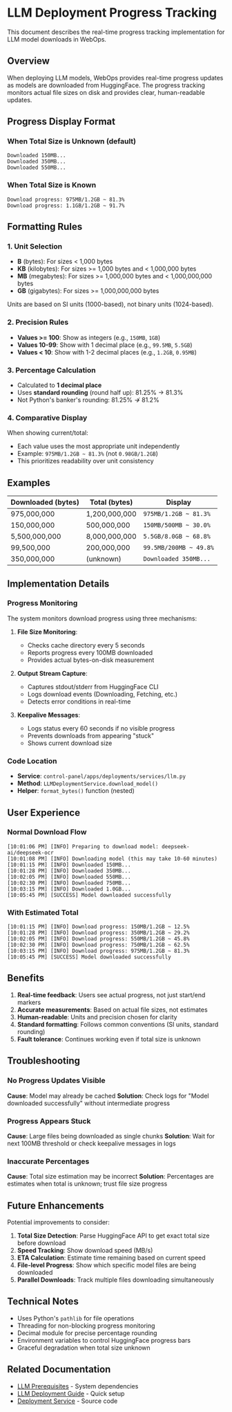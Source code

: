 # LLM Deployment Progress Tracking

This document describes the real-time progress tracking implementation for LLM model downloads in WebOps.

## Overview

When deploying LLM models, WebOps provides real-time progress updates as models are downloaded from HuggingFace. The progress tracking monitors actual file sizes on disk and provides clear, human-readable updates.

## Progress Display Format

### When Total Size is Unknown (default)
```
Downloaded 150MB...
Downloaded 350MB...
Downloaded 550MB...
```

### When Total Size is Known
```
Download progress: 975MB/1.2GB ~ 81.3%
Download progress: 1.1GB/1.2GB ~ 91.7%
```

## Formatting Rules

### 1. Unit Selection
- **B** (bytes): For sizes < 1,000 bytes
- **KB** (kilobytes): For sizes >= 1,000 bytes and < 1,000,000 bytes
- **MB** (megabytes): For sizes >= 1,000,000 bytes and < 1,000,000,000 bytes
- **GB** (gigabytes): For sizes >= 1,000,000,000 bytes

Units are based on SI units (1000-based), not binary units (1024-based).

### 2. Precision Rules
- **Values >= 100**: Show as integers (e.g., `150MB`, `1GB`)
- **Values 10-99**: Show with 1 decimal place (e.g., `99.5MB`, `5.5GB`)
- **Values < 10**: Show with 1-2 decimal places (e.g., `1.2GB`, `0.95MB`)

### 3. Percentage Calculation
- Calculated to **1 decimal place**
- Uses **standard rounding** (round half up): 81.25% → 81.3%
- Not Python's banker's rounding: 81.25% ↛ 81.2%

### 4. Comparative Display
When showing current/total:
- Each value uses the most appropriate unit independently
- Example: `975MB/1.2GB ~ 81.3%` (not `0.98GB/1.2GB`)
- This prioritizes readability over unit consistency

## Examples

| Downloaded (bytes) | Total (bytes) | Display |
|-------------------|---------------|---------|
| 975,000,000 | 1,200,000,000 | `975MB/1.2GB ~ 81.3%` |
| 150,000,000 | 500,000,000 | `150MB/500MB ~ 30.0%` |
| 5,500,000,000 | 8,000,000,000 | `5.5GB/8.0GB ~ 68.8%` |
| 99,500,000 | 200,000,000 | `99.5MB/200MB ~ 49.8%` |
| 350,000,000 | (unknown) | `Downloaded 350MB...` |

## Implementation Details

### Progress Monitoring
The system monitors download progress using three mechanisms:

1. **File Size Monitoring**:
   - Checks cache directory every 5 seconds
   - Reports progress every 100MB downloaded
   - Provides actual bytes-on-disk measurement

2. **Output Stream Capture**:
   - Captures stdout/stderr from HuggingFace CLI
   - Logs download events (Downloading, Fetching, etc.)
   - Detects error conditions in real-time

3. **Keepalive Messages**:
   - Logs status every 60 seconds if no visible progress
   - Prevents downloads from appearing "stuck"
   - Shows current download size

### Code Location
- **Service**: `control-panel/apps/deployments/services/llm.py`
- **Method**: `LLMDeploymentService.download_model()`
- **Helper**: `format_bytes()` function (nested)

## User Experience

### Normal Download Flow
```
[10:01:06 PM] [INFO] Preparing to download model: deepseek-ai/deepseek-ocr
[10:01:08 PM] [INFO] Downloading model (this may take 10-60 minutes)
[10:01:15 PM] [INFO] Downloaded 150MB...
[10:01:28 PM] [INFO] Downloaded 350MB...
[10:02:05 PM] [INFO] Downloaded 550MB...
[10:02:30 PM] [INFO] Downloaded 750MB...
[10:03:15 PM] [INFO] Downloaded 1.0GB...
[10:05:45 PM] [SUCCESS] Model downloaded successfully
```

### With Estimated Total
```
[10:01:15 PM] [INFO] Download progress: 150MB/1.2GB ~ 12.5%
[10:01:28 PM] [INFO] Download progress: 350MB/1.2GB ~ 29.2%
[10:02:05 PM] [INFO] Download progress: 550MB/1.2GB ~ 45.8%
[10:02:30 PM] [INFO] Download progress: 750MB/1.2GB ~ 62.5%
[10:03:15 PM] [INFO] Download progress: 975MB/1.2GB ~ 81.3%
[10:05:45 PM] [SUCCESS] Model downloaded successfully
```

## Benefits

1. **Real-time feedback**: Users see actual progress, not just start/end markers
2. **Accurate measurements**: Based on actual file sizes, not estimates
3. **Human-readable**: Units and precision chosen for clarity
4. **Standard formatting**: Follows common conventions (SI units, standard rounding)
5. **Fault tolerance**: Continues working even if total size is unknown

## Troubleshooting

### No Progress Updates Visible
**Cause**: Model may already be cached
**Solution**: Check logs for "Model downloaded successfully" without intermediate progress

### Progress Appears Stuck
**Cause**: Large files being downloaded as single chunks
**Solution**: Wait for next 100MB threshold or check keepalive messages in logs

### Inaccurate Percentages
**Cause**: Total size estimation may be incorrect
**Solution**: Percentages are estimates when total is unknown; trust file size progress

## Future Enhancements

Potential improvements to consider:

1. **Total Size Detection**: Parse HuggingFace API to get exact total size before download
2. **Speed Tracking**: Show download speed (MB/s)
3. **ETA Calculation**: Estimate time remaining based on current speed
4. **File-level Progress**: Show which specific model files are being downloaded
5. **Parallel Downloads**: Track multiple files downloading simultaneously

## Technical Notes

- Uses Python's `pathlib` for file operations
- Threading for non-blocking progress monitoring
- Decimal module for precise percentage rounding
- Environment variables to control HuggingFace progress bars
- Graceful degradation when total size unknown

## Related Documentation

- [LLM Prerequisites](./LLM_PREREQUISITES.md) - System dependencies
- [LLM Deployment Guide](../CLAUDE.md#llm-deployment-prerequisites) - Quick setup
- [Deployment Service](../apps/deployments/services/llm.py) - Source code
